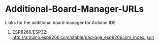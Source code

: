 # Additional-Board-Manager-URLs
Links for the additional board manager for Arduino IDE

1. ESP8266/ESP32: http://arduino.esp8266.com/stable/package_esp8266com_index.json
